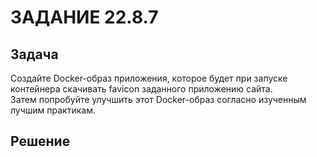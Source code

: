 # ЗАДАНИЕ 22.8.7

## Задача

Создайте Docker-образ приложения, которое будет при запуске контейнера скачивать favicon заданного приложению сайта.  
Затем попробуйте улучшить этот Docker-образ согласно изученным лучшим практикам.

## Решение

